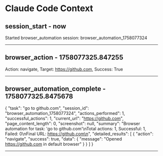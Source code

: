 # Claude Code Context


## session_start - now
Started browser_automation session: browser_automation_1758077324

---

## browser_action - 1758077325.847255
Action: navigate, Target: https://github.com, Success: True

---

## browser_automation_complete - 1758077325.8475678
{
  "task": "go to github.com",
  "session_id": "browser_automation_1758077324",
  "actions_performed": 1,
  "successful_actions": 1,
  "current_url": "https://github.com",
  "page_content_length": 0,
  "screenshot": null,
  "summary": "Browser automation for task: 'go to github.com'\nTotal actions: 1, Successful: 1, Failed: 0\nFinal URL: https://github.com\n",
  "detailed_results": [
    {
      "action": "navigate",
      "success": true,
      "data": {
        "message": "Opened https://github.com in default browser"
      }
    }
  ]
}

---
